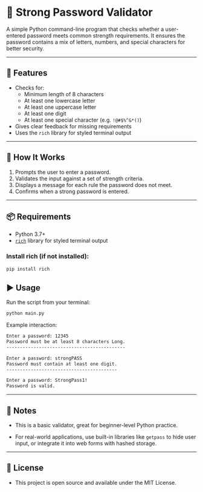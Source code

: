 # 🔐 Strong Password Validator

A simple Python command-line program that checks whether a user-entered password meets common strength requirements. It ensures the password contains a mix of letters, numbers, and special characters for better security.

---

## 🚀 Features

- Checks for:
  - Minimum length of 8 characters
  - At least one lowercase letter
  - At least one uppercase letter
  - At least one digit
  - At least one special character (e.g. `!@#$%^&*()`)
- Gives clear feedback for missing requirements
- Uses the `rich` library for styled terminal output

---

## 🧠 How It Works

1. Prompts the user to enter a password.
2. Validates the input against a set of strength criteria.
3. Displays a message for each rule the password does not meet.
4. Confirms when a strong password is entered.

---

## 📦 Requirements

- Python 3.7+
- [`rich`](https://pypi.org/project/rich/) library for styled terminal output

### Install rich (if not installed):

```bash
pip install rich
```

## ▶️ Usage

Run the script from your terminal:

``` bash
python main.py
```

Example interaction:

``` bash
Enter a password: 12345
Password must be at least 8 characters Long.
--------------------------------------------

Enter a password: strongPASS
Password must contain at least one digit.
-----------------------------------------

Enter a password: StrongPass1!
Password is valid.

```

---

## 📌 Notes
- This is a basic validator, great for beginner-level Python practice.

- For real-world applications, use built-in libraries like `getpass` to hide user input, or integrate it into web forms with hashed storage.

---

## 📝 License

- This project is open source and available under the MIT License.